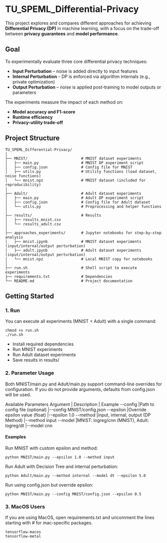 # TU_SPEML_Differential-Privacy

This project explores and compares different approaches for achieving **Differential Privacy (DP)** in machine learning, with a focus on the trade-off between **privacy guarantees** and **model performance**.

## Goal

To experimentally evaluate three core differential privacy techniques:

* **Input Perturbation** – noise is added directly to input features
* **Internal Perturbation** – DP is enforced via algorithm internals (e.g., private optimization)
* **Output Perturbation** – noise is applied post-training to model outputs or parameters

The experiments measure the impact of each method on:

* **Model accuracy and F1-score**
* **Runtime efficiency**
* **Privacy-utility trade-off**

## Project Structure
```
TU_SPEML_Differential-Privacy/
│
├── MNIST/                        # MNIST dataset experiments
│   ├── main.py                   # MNIST DP experiment script
│   ├── config.json               # Config file for MNIST
│   ├── utils.py                  # Utility functions (load dataset, noise functions)
│   └── mnist.npz                 # MNIST dataset (included for reproducibility)
│
├── Adult/                        # Adult dataset experiments
│   ├── main.py                   # Adult DP experiment script
│   ├── config.json               # Config file for Adult dataset
│   └── utils.py                  # Preprocessing and helper functions
│
├── results/                      # Results
│   ├── results_mnist.csv
│   └── results_adult.csv
│
├── approaches_experiments/       # Jupyter notebooks for step-by-step analysis
│   ├── mnist.ipynb               # MNIST dataset experiments (input/internal/output perturbation)
│   ├── adult.ipynb               # Adult dataset experiments (input/internal/output perturbation)
│   └── mnist.npz                 # Local MNIST copy for notebooks
│
├── run.sh                        # Shell script to execute experiments
├── requirements.txt              # Dependencies
└── README.md                     # Project documentation
```

## Getting Started

### 1. Run  
You can execute all experiments (MNIST + Adult) with a single command:
```
chmod +x run.sh
./run.sh
```
- Install required dependencies  
- Run MNIST experiments  
- Run Adult dataset experiments  
- Save results in results/

### 2. Parameter Usage
Both MNIST/main.py and Adult/main.py support command-line overrides for configuration.
If you do not provide arguments, defaults from config.json will be used.

Available Parameters
Argument	| Description |	Example
--config	|Path to config file (optional)	|--config MNIST/config.json
--epsilon	|Override epsilon value (float)	|--epsilon 1.0
--method	|input, internal, output (DP Method)	|--method input
--model	|MNIST: logreg/cnn (MNIST), Adult: logreg/dt	|--model cnn

#### Examples
Run MNIST with custom epsilon and method:
```
python MNIST/main.py --epsilon 1.0 --method input
```
Run Adult with Decision Tree and internal perturbation:
```
python Adult/main.py --method internal --model dt --epsilon 5.0
```
Run using config.json but override epsilon:
```
python MNIST/main.py --config MNIST/config.json --epsilon 0.5
```


### 3. MacOS Users  
If you are using MacOS, open requirements.txt and uncomment the lines starting with # for mac-specific packages.
```
tensorflow-macos
tensorflow-metal
```
